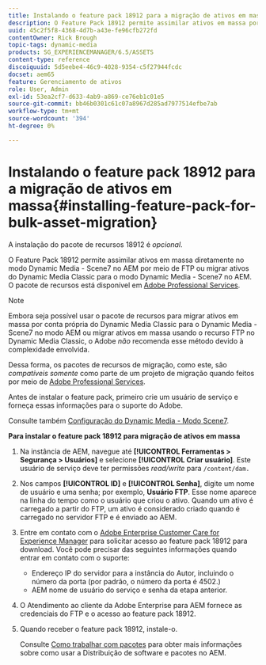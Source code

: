 ```yaml
---
title: Instalando o feature pack 18912 para a migração de ativos em massa
description: O Feature Pack 18912 permite assimilar ativos em massa por FTP ou migrar ativos do Dynamic Media Classic para o Dynamic Media no AEM. Este pacote de recursos opcional está disponível no suporte ao Adobe.
uuid: 45c2f5f8-4368-4d7b-a43e-fe96cfb272fd
contentOwner: Rick Brough
topic-tags: dynamic-media
products: SG_EXPERIENCEMANAGER/6.5/ASSETS
content-type: reference
discoiquuid: 5d5eebe4-46c9-4028-9354-c5f27944fcdc
docset: aem65
feature: Gerenciamento de ativos
role: User, Admin
exl-id: 53ea2cf7-d633-4ab9-a869-ce76eb1c01e5
source-git-commit: bb46b0301c61c07a8967d285ad7977514efbe7ab
workflow-type: tm+mt
source-wordcount: '394'
ht-degree: 0%

---
```


# Instalando o feature pack 18912 para a migração de ativos em massa{#installing-feature-pack-for-bulk-asset-migration}

A instalação do pacote de recursos 18912 é *opcional*.

O Feature Pack 18912 permite assimilar ativos em massa diretamente no modo Dynamic Media - Scene7 no AEM por meio de FTP ou migrar ativos do Dynamic Media Classic para o modo Dynamic Media - Scene7 no AEM. O pacote de recursos está disponível em [Adobe Professional Services](https://www.adobe.com/experience-cloud/consulting-services.html).

>[!NOTE]
>
>Embora seja possível usar o pacote de recursos para migrar ativos em massa por conta própria do Dynamic Media Classic para o Dynamic Media - Scene7 no modo AEM ou migrar ativos em massa usando o recurso FTP no Dynamic Media Classic, o Adobe *não* recomenda esse método devido à complexidade envolvida.
>
>Dessa forma, os pacotes de recursos de migração, como este, são *compatíveis somente* como parte de um projeto de migração quando feitos por meio de [Adobe Professional Services](https://www.adobe.com/experience-cloud/consulting-services.html).

Antes de instalar o feature pack, primeiro crie um usuário de serviço e forneça essas informações para o suporte do Adobe.

Consulte também [Configuração do Dynamic Media - Modo Scene7](/help/assets/config-dms7.md).

**Para instalar o feature pack 18912 para migração de ativos em massa**

1. Na instância de AEM, navegue até **[!UICONTROL Ferramentas > Segurança > Usuários]** e selecione **[!UICONTROL Criar usuário]**. Este usuário de serviço deve ter permissões *read/write* para `/content/dam.`
1. Nos campos **[!UICONTROL ID]** e **[!UICONTROL Senha]**, digite um nome de usuário e uma senha; por exemplo, **Usuário FTP**. Esse nome aparece na linha do tempo como o usuário que criou o ativo. Quando um ativo é carregado a partir do FTP, um ativo é considerado criado quando é carregado no servidor FTP e é enviado ao AEM.
1. Entre em contato com o [Adobe Enterprise Customer Care for Experience Manager](https://experienceleague.adobe.com/?support-solution=General#support) para solicitar acesso ao feature pack 18912 para download. Você pode precisar das seguintes informações quando entrar em contato com o suporte:

   * Endereço IP do servidor para a instância do Autor, incluindo o número da porta (por padrão, o número da porta é 4502.)
   * AEM nome de usuário do serviço e senha da etapa anterior.

1. O Atendimento ao cliente da Adobe Enterprise para AEM fornece as credenciais do FTP e o acesso ao feature pack 18912.
1. Quando receber o feature pack 18912, instale-o.

   Consulte [Como trabalhar com pacotes](/help/sites-administering/package-manager.md) para obter mais informações sobre como usar a Distribuição de software e pacotes no AEM.
